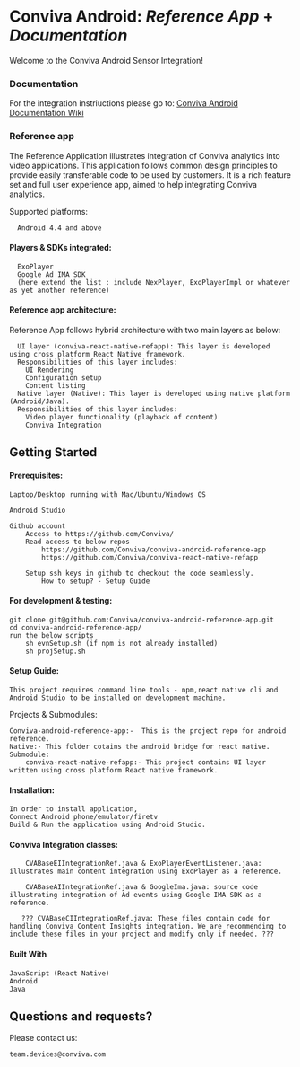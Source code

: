 # Conviva Android: *Reference App* + *Documentation*

Welcome to the Conviva Android Sensor Integration!

### Documentation
For the integration instriuctions please go to: [Conviva Android Documentation Wiki](https://github.com/konstantin-shinkarenko/doc-sample-proj/wiki)

### Reference app
The Reference Application illustrates integration of Conviva analytics into video applications. 
This application follows common design principles to provide easily transferable code to be used by customers. 
It is a rich feature set and full user experience app, aimed to help integrating Conviva analytics.

Supported platforms: 
```
  Android 4.4 and above
```

#### Players & SDKs integrated: 
```
  ExoPlayer
  Google Ad IMA SDK
  (here extend the list : include NexPlayer, ExoPlayerImpl or whatever as yet another reference)
```
#### Reference app architecture:
Reference App follows hybrid architecture with two main layers as below:
```
  UI layer (conviva-react-native-refapp): This layer is developed using cross platform React Native framework.
  Responsibilities of this layer includes:
    UI Rendering
    Configuration setup
    Content listing
  Native layer (Native): This layer is developed using native platform (Android/Java).
  Responsibilities of this layer includes:
    Video player functionality (playback of content)
    Conviva Integration
```
## Getting Started

#### Prerequisites:
```
Laptop/Desktop running with Mac/Ubuntu/Windows OS

Android Studio

Github account
    Access to https://github.com/Conviva/
    Read access to below repos
        https://github.com/Conviva/conviva-android-reference-app
        https://github.com/Conviva/conviva-react-native-refapp
        
    Setup ssh keys in github to checkout the code seamlessly.
        How to setup? - Setup Guide
```              
#### For development & testing:
```
git clone git@github.com:Conviva/conviva-android-reference-app.git
cd conviva-android-reference-app/
run the below scripts
    sh evnSetup.sh (if npm is not already installed)
    sh projSetup.sh
```

#### Setup Guide:
```
This project requires command line tools - npm,react native cli and Android Studio to be installed on development machine.
```

Projects & Submodules:
```
Conviva-android-reference-app:-  This is the project repo for android reference.
Native:- This folder cotains the android bridge for react native.
Submodule:
    conviva-react-native-refapp:- This project contains UI layer written using cross platform React native framework.
```
#### Installation:
```
In order to install application,
Connect Android phone/emulator/firetv
Build & Run the application using Android Studio.
```

#### Conviva Integration classes:
```
    CVABaseEIIntegrationRef.java & ExoPlayerEventListener.java: illustrates main content integration using ExoPlayer as a reference.

    CVABaseAIIntegrationRef.java & GoogleIma.java: source code illustrating integration of Ad events using Google IMA SDK as a reference.

   ??? CVABaseCIIntegrationRef.java: These files contain code for handling Conviva Content Insights integration. We are recommending to include these files in your project and modify only if needed. ???
```
#### Built With
```
JavaScript (React Native)
Android
Java
```
## Questions and requests? 
Please contact us: 
```
team.devices@conviva.com
```
